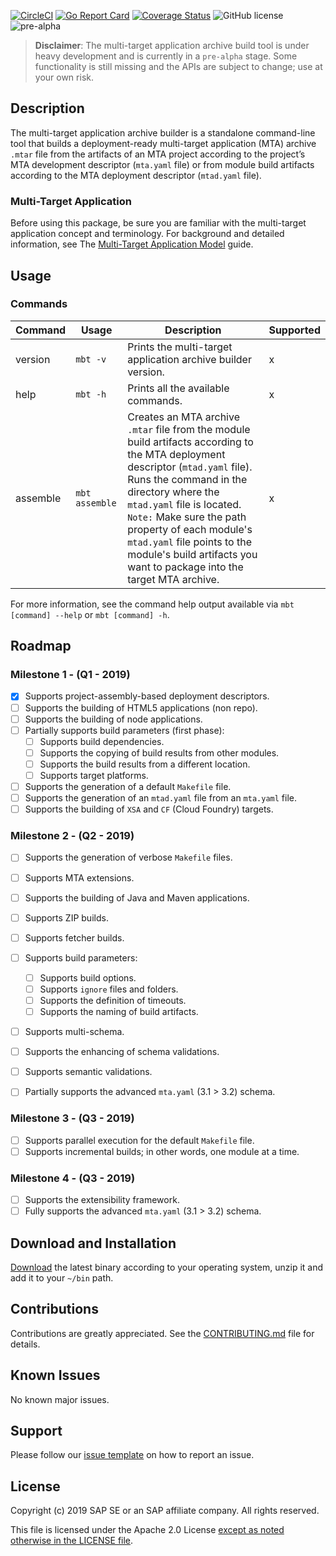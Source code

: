 [![CircleCI](https://circleci.com/gh/SAP/cloud-mta-build-tool.svg?style=svg&circle-token=ecedd1dce3592adcd72ee4c61481972c32dcfad7)](https://circleci.com/gh/SAP/cloud-mta-build-tool)
[![Go Report Card](https://goreportcard.com/badge/github.com/SAP/cloud-mta-build-tool)](https://goreportcard.com/report/github.com/SAP/cloud-mta-build-tool)
[![Coverage Status](https://coveralls.io/repos/github/SAP/cloud-mta-build-tool/badge.svg?branch=cover)](https://coveralls.io/github/SAP/cloud-mta-build-tool?branch=cover)
![GitHub license](https://img.shields.io/badge/license-Apache_2.0-blue.svg)
![pre-alpha](https://img.shields.io/badge/Release-pre--alpha-orange.svg)

> <b>Disclaimer</b>: The multi-target application archive build tool is under heavy development and is currently in a `pre-alpha` stage.
                   Some functionality is still missing and the APIs are subject to change; use at your own risk.
                   


## Description

The multi-target application archive builder is a standalone command-line tool that builds a deployment-ready 
multi-target application (MTA) archive `.mtar` file from the artifacts of an MTA project according to the project’s MTA 
development descriptor (`mta.yaml` file) or from module build artifacts according to the MTA deployment descriptor (`mtad.yaml` file).

### Multi-Target Application

Before using this package, be sure you are familiar with the multi-target application concept and terminology. 
For background and detailed information, see The [Multi-Target Application Model](https://www.sap.com/documents/2016/06/e2f618e4-757c-0010-82c7-eda71af511fa.html)  guide.                   
                   

                  
## Usage

### Commands

| Command | Usage        | Description                                                    | Supported 
| ------  | ------       |  ----------                                                    |  ---------- 
| version | `mbt -v`     | Prints the multi-target application archive builder version.                                        | x
| help    | `mbt -h`     | Prints all the available commands.                             | x
| assemble    | `mbt assemble`     | Creates an MTA archive `.mtar` file from the module build artifacts according to the MTA deployment descriptor (`mtad.yaml` file). Runs the command in the directory where the `mtad.yaml` file is located. `Note:` Make sure the path property of each module's `mtad.yaml` file points to the module's build artifacts you want to package into the target MTA archive. | x
                                 
         
For more information, see the command help output available via `mbt [command] --help` or `mbt [command] -h`.

## Roadmap
 
### Milestone 1  - (Q1 - 2019)

 - [x] Supports project-assembly-based deployment descriptors. 
 - [ ] Supports the building of HTML5 applications (non repo).
 - [ ] Supports the building of node applications.
 - [ ] Partially supports build parameters (first phase):
    - [ ] Supports build dependencies.
    - [ ] Supports the copying of build results from other modules.
    - [ ] Supports the build results from a different location.
    - [ ] Supports target platforms.
 - [ ] Supports the generation of a default `Makefile` file.
 - [ ] Supports the generation of an `mtad.yaml` file from an `mta.yaml` file.
 - [ ] Supports the building of `XSA` and `CF` (Cloud Foundry) targets. 
 
### Milestone 2 - (Q2 - 2019)
 
  - [ ] Supports the generation of verbose `Makefile` files.
  - [ ] Supports MTA extensions.
  - [ ] Supports the building of Java and Maven applications.
  - [ ] Supports ZIP builds.
  - [ ] Supports fetcher builds.
  - [ ] Supports build parameters:
    - [ ] Supports build options.
    - [ ] Supports `ignore` files and folders.
    - [ ] Supports the definition of timeouts.
    - [ ] Supports the naming of build artifacts.
  - [ ] Supports multi-schema.
  - [ ] Supports the enhancing of schema validations.
  - [ ] Supports semantic validations.
  - [ ] Partially supports the advanced `mta.yaml` (3.1 > 3.2) schema.
  
 
 ### Milestone 3 - (Q3 - 2019)
 
  - [ ] Supports parallel execution for the default `Makefile` file. 
  - [ ] Supports incremental builds; in other words, one module at a time.
 
 ### Milestone 4 - (Q3 - 2019)

 - [ ] Supports the extensibility framework.
 - [ ] Fully supports the advanced `mta.yaml` (3.1 > 3.2) schema.

## Download and Installation

[Download](https://github.com/SAP/cloud-mta-build-tool/releases) the latest binary according to your operating system, unzip it and add it to your `~/bin` path.
  
## Contributions

Contributions are greatly appreciated.
See the [CONTRIBUTING.md](./.github/CONTRIBUTING.md) file for details.

## Known Issues

No known major issues. 

## Support

Please follow our [issue template](https://github.com/SAP/cloud-mta-build-tool/issues/new/choose) on how to report an issue.
 
 ## License
 
Copyright (c) 2019 SAP SE or an SAP affiliate company. All rights reserved.

This file is licensed under the Apache 2.0 License [except as noted otherwise in the LICENSE file](/LICENSE).
